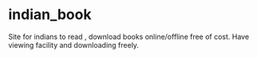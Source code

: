 indian_book
===========
Site for indians to read , download books online/offline free of cost.
Have viewing facility and downloading freely.
